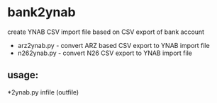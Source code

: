 # bank2ynab
create YNAB CSV import file based on CSV export of bank account

- arz2ynab.py - convert ARZ based CSV export to YNAB import file
- n262ynab.py - convert N26 CSV export to YNAB import file

## usage:
*2ynab.py infile (outfile)